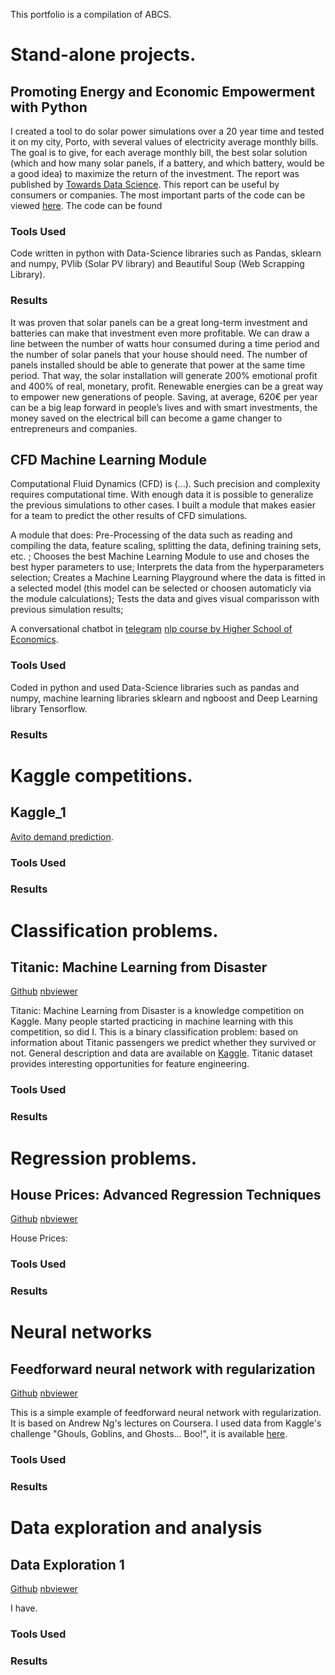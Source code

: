This portfolio is a compilation of ABCS.

# Stand-alone projects.

## Promoting Energy and Economic Empowerment with Python

I created a tool to do solar power simulations over a 20 year time and tested it on my city, Porto, with several values of electricity average monthly bills. The goal is to give, for each average monthly bill, the best solar solution (which and how many solar panels, if a battery, and which battery, would be a good idea) to maximize the return of the investment.
The report was published by [Towards Data Science](https://github.com/).
This report can be useful by consumers or companies.
The most important parts of the code can be viewed [here](https://github.com/perkier/Perkier.Energy). The code can be found 

### Tools Used
Code written in python with Data-Science libraries such as Pandas, sklearn and numpy, PVlib (Solar PV library) and Beautiful Soup (Web Scrapping Library).

### Results
It was proven that solar panels can be a great long-term investment and batteries can make that investment even more profitable.
We can draw a line between the number of watts hour consumed during a time period and the number of solar panels that your house should need. The number of panels installed should be able to generate that power at the same time period. That way, the solar installation will generate 200% emotional profit and 400% of real, monetary, profit.
Renewable energies can be a great way to empower new generations of people. Saving, at average, 620€ per year can be a big leap forward in people’s lives and with smart investments, the money saved on the electrical bill can become a game changer to entrepreneurs and companies.


## CFD Machine Learning Module

Computational Fluid Dynamics (CFD) is (...). Such precision and complexity requires computational time. With enough data it is possible to generalize the previous simulations to other cases. I built a module that makes easier for a team to predict the other results of CFD simulations.

A module that does:
Pre-Processing of the data such as reading and compiling the data, feature scaling, splitting the data, defining training sets, etc. ;
Chooses the best Machine Learning Module to use and choses the best hyper parameters to use;
Interprets the data from the hyperparameters selection;
Creates a Machine Learning Playground where the data is fitted in a selected model (this model can be selected or choosen automaticly via the module calculations);
Tests the data and gives visual comparisson with previous simulation results;
 
A conversational chatbot in [telegram](http://t.me/)  [nlp course by Higher School of Economics](https://www.coursera.org/learn/language-processing/home/welcome).

### Tools Used
Coded in python and used Data-Science libraries such as pandas and numpy, machine learning libraries sklearn and ngboost and Deep Learning library Tensorflow.



### Results


# Kaggle competitions.

## Kaggle_1

[Avito demand prediction](https://www.kaggle.com/c/avito-demand-prediction).

### Tools Used

### Results


# Classification problems.

## Titanic: Machine Learning from Disaster

[Github](https://github.com/) [nbviewer](http://nbviewer.jupyter.org/github/Erlemar/Erlemar.github.io/blob/master/Notebooks/Titanic.ipynb)

Titanic: Machine Learning from Disaster is a knowledge competition on Kaggle. Many people started practicing in machine learning with this competition, so did I. This is a binary classification problem: based on information about Titanic passengers we predict whether they survived or not. General description and data are available on [Kaggle](https://www.kaggle.com/c/titanic).
Titanic dataset provides interesting opportunities for feature engineering.

### Tools Used

### Results



# Regression problems.

## House Prices: Advanced Regression Techniques

[Github](https://github.com/) [nbviewer](http://nbviewer.jupyter.org/)

House Prices: 

### Tools Used

### Results


# Neural networks

## Feedforward neural network with regularization

[Github](https://github.com/) [nbviewer](http://nbviewer.jupyter.org/)

This is a simple example of feedforward neural network with regularization. It is based on Andrew Ng's lectures on Coursera. I used data from Kaggle's challenge "Ghouls, Goblins, and Ghosts... Boo!", it is available [here](https://www.kaggle.com/c/ghouls-goblins-and-ghosts-boo).


### Tools Used

### Results


# Data exploration and analysis

## Data Exploration 1

[Github](https://github.com/) [nbviewer](http://nbviewer.jupyter.org/)

I have.

### Tools Used

### Results


